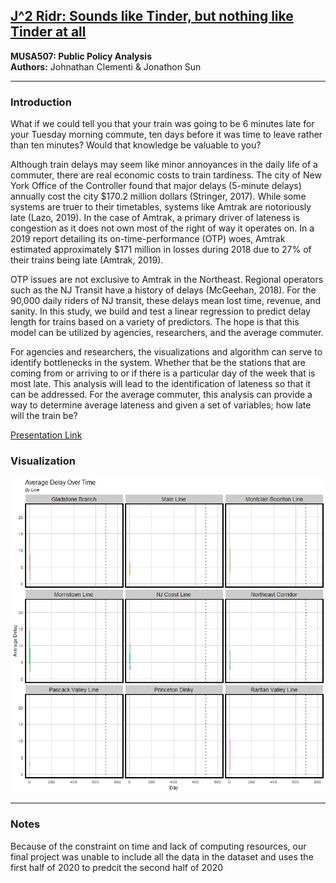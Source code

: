 ## [J^2 Ridr: Sounds like Tinder, but nothing like Tinder at all](Final_markdown.html)
**MUSA507: Public Policy Analysis**
<br>
**Authors:** Johnathan Clementi & Jonathon Sun

----

### Introduction

What if we could tell you that your train was going to be 6 minutes late for your Tuesday morning commute, ten days before it was time to leave rather than ten minutes? Would that knowledge be valuable to you? 

Although train delays may seem like minor annoyances in the daily life of a commuter, there are real economic costs to train tardiness. The city of New York Office of the Controller found that major delays (5-minute delays) annually cost the city \$170.2 million dollars (Stringer, 2017). While some systems are truer to their timetables, systems like Amtrak are notoriously late (Lazo, 2019). In the case of Amtrak, a primary driver of lateness is congestion as it does not own most of the right of way it operates on. In a 2019 report detailing its on-time-performance (OTP) woes, Amtrak estimated approximately \$171 million in losses during 2018 due to 27% of their trains being late (Amtrak, 2019).

OTP issues are not exclusive to Amtrak in the Northeast. Regional operators such as the NJ Transit have a history of delays (McGeehan, 2018). For the 90,000 daily riders of NJ transit, these delays mean lost time, revenue, and sanity. In this study, we build and test a linear regression to predict delay length for trains based on a variety of predictors. The hope is that this model can be utilized by agencies, researchers, and the average commuter.

For agencies and researchers, the visualizations and algorithm can serve to identify bottlenecks in the system. Whether that be the stations that are coming from or arriving to or if there is a particular day of the week that is most late. This analysis will lead to the identification of lateness so that it can be addressed. For the average commuter, this analysis can provide a way to determine average lateness and given a set of variables; how late will the train be?

[Presentation Link](https://www.youtube.com/watch?v=fKvH-xgyHvM)

### Visualization
![alt text](LINE_NAME.gif)

----

### Notes
Because of the constraint on time and lack of computing resources, our final project was unable to include all the data in the dataset and uses the first half of 2020 to predcit the second half of 2020


